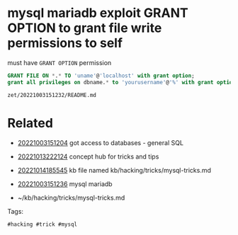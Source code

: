 # mysql mariadb exploit GRANT OPTION to grant file write permissions to self
must have `GRANT OPTION` permission
```SQL
GRANT FILE ON *.* TO 'uname'@'localhost' with grant option;
grant all privileges on dbname.* to 'yourusername'@'%' with grant option;
```

` zet/20221003151232/README.md `

# Related

- [20221003151204](/zet/20221003151204/README.md) got access to databases - general SQL

- [20221013222124](/zet/20221013222124/README.md) concept hub for tricks and tips
- [20221014185545](/zet/20221014185545/README.md) kb file named kb/hacking/tricks/mysql-tricks.md
- [20221003151236](/zet/20221003151236/README.md) mysql mariadb
- ~/kb/hacking/tricks/mysql-tricks.md

Tags:

    #hacking #trick #mysql 
